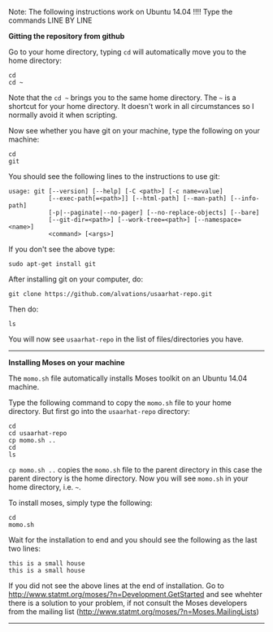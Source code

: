Note: The following instructions work on Ubuntu 14.04 !!!! Type the commands LINE BY LINE

**Gitting the repository from github**

Go to your home directory, typing `cd` will automatically move you to the home directory:

```
cd
cd ~
```

Note that the `cd ~` brings you to the same home directory. The `~` is a shortcut for your home directory. It doesn't work in all circumstances so I normally avoid it when scripting.

Now see whether you have git on your machine, type the following on your machine:

```
cd
git
```
You should see the following lines to the instructions to use git:

```
usage: git [--version] [--help] [-C <path>] [-c name=value]
           [--exec-path[=<path>]] [--html-path] [--man-path] [--info-path]
           [-p|--paginate|--no-pager] [--no-replace-objects] [--bare]
           [--git-dir=<path>] [--work-tree=<path>] [--namespace=<name>]
           <command> [<args>]

```
If you don't see the above type:

```
sudo apt-get install git
```

After installing git on your computer, do:

```
git clone https://github.com/alvations/usaarhat-repo.git
```

Then do:

```
ls
```

You will now see `usaarhat-repo` in the list of files/directories you have.

----

**Installing Moses on your machine**

The `momo.sh` file automatically installs Moses toolkit on an Ubuntu 14.04 machine. 

Type the following command to copy the `momo.sh` file to your home directory. But first go into the `usaarhat-repo` directory:

```
cd
cd usaarhat-repo
cp momo.sh ..
cd
ls
```

`cp momo.sh ..`  copies the `momo.sh` file to the parent directory in this case the parent directory is the home directory. Now you will see `momo.sh` in your home directory, i.e. `~`.

To install moses, simply type the following:

```
cd
momo.sh
```

Wait for the installation to end and you should see the following as the last two lines:

```
this is a small house
this is a small house
```

If you did not see the above lines at the end of installation. Go to http://www.statmt.org/moses/?n=Development.GetStarted and see whehter there is a solution to your problem, if not consult the Moses developers from the mailing list (http://www.statmt.org/moses/?n=Moses.MailingLists)

----

